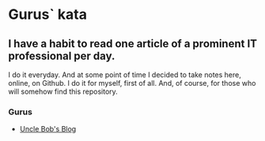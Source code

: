 # Gurus` kata

## I have a habit to read one article of a prominent IT professional per day.
I do it everyday. And at some point of time I decided to take notes here, online, on Github. I do it for myself, first of all. And, of course, for those who
will somehow find this repository.


### Gurus
* [Uncle Bob's Blog](UNCLE_BOB_BLOG.md)
